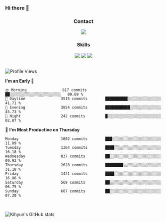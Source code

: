 ### Hi there 👋

<!--
**Key5771/Key5771** is a ✨ _special_ ✨ repository because its `README.md` (this file) appears on your GitHub profile.

Here are some ideas to get you started:

- 🔭 I’m currently working on ...
- 🌱 I’m currently learning ...
- 👯 I’m looking to collaborate on ...
- 🤔 I’m looking for help with ...
- 💬 Ask me about ...
- 📫 How to reach me: ...
- 😄 Pronouns: ...
- ⚡ Fun fact: ...
-->

<h3 align="center">Contact</h3>
<div align="center">
  <a href="mailto:ksj57715@gmail.com"><img src="https://img.shields.io/badge/Gmail-D14836?style=for-the-badge&logo=gmail&logoColor=white"/></a>
</div>

<h3 align="center">Skills</h3>
<div align="center">
  <img src="https://img.shields.io/badge/iOS-000000?style=for-the-badge&logo=ios&logoColor=white"/>
  <img src="https://img.shields.io/badge/Swift-FA7343?style=for-the-badge&logo=swift&logoColor=white"/>
  <img src="https://img.shields.io/badge/Xcode-007ACC?style=for-the-badge&logo=Xcode&logoColor=white"/>
</div>

<br>

<!--START_SECTION:waka-->
![Profile Views](http://img.shields.io/badge/Profile%20Views-0-blue)

**I'm an Early 🐤** 

```text
🌞 Morning                817 commits         ██░░░░░░░░░░░░░░░░░░░░░░░   09.69 % 
🌆 Daytime                3515 commits        ██████████░░░░░░░░░░░░░░░   41.71 % 
🌃 Evening                3854 commits        ███████████░░░░░░░░░░░░░░   45.73 % 
🌙 Night                  242 commits         █░░░░░░░░░░░░░░░░░░░░░░░░   02.87 % 
```
📅 **I'm Most Productive on Thursday** 

```text
Monday                   1002 commits        ███░░░░░░░░░░░░░░░░░░░░░░   11.89 % 
Tuesday                  1364 commits        ████░░░░░░░░░░░░░░░░░░░░░   16.18 % 
Wednesday                837 commits         ██░░░░░░░░░░░░░░░░░░░░░░░   09.93 % 
Thursday                 2628 commits        ████████░░░░░░░░░░░░░░░░░   31.18 % 
Friday                   1421 commits        ████░░░░░░░░░░░░░░░░░░░░░   16.86 % 
Saturday                 569 commits         ██░░░░░░░░░░░░░░░░░░░░░░░   06.75 % 
Sunday                   607 commits         ██░░░░░░░░░░░░░░░░░░░░░░░   07.20 % 
```



<!--END_SECTION:waka-->

<br>


![Kihyun's GitHub stats](https://github-readme-stats.vercel.app/api?username=key5771&show_icons=true&theme=radical)
